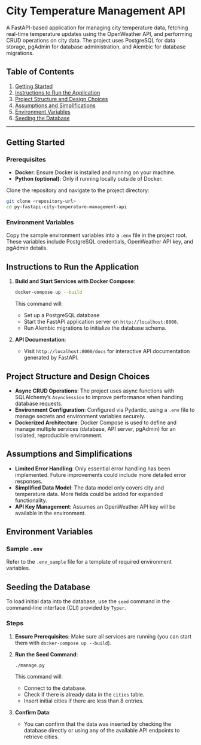
# City Temperature Management API

A FastAPI-based application for managing city temperature data, fetching real-time temperature updates using the OpenWeather API, and performing CRUD operations on city data. The project uses PostgreSQL for data storage, pgAdmin for database administration, and Alembic for database migrations.

## Table of Contents
1. [Getting Started](#getting-started)
2. [Instructions to Run the Application](#instructions-to-run-the-application)
3. [Project Structure and Design Choices](#project-structure-and-design-choices)
4. [Assumptions and Simplifications](#assumptions-and-simplifications)
5. [Environment Variables](#environment-variables)
6. [Seeding the Database](#seeding-the-database)

---

## Getting Started

### Prerequisites

- **Docker**: Ensure Docker is installed and running on your machine.
- **Python (optional)**: Only if running locally outside of Docker.

Clone the repository and navigate to the project directory:

```bash
git clone <repository-url>
cd py-fastapi-city-temperature-management-api
```

### Environment Variables

Copy the sample environment variables into a `.env` file in the project root. These variables include PostgreSQL credentials, OpenWeather API key, and pgAdmin details.

## Instructions to Run the Application

1. **Build and Start Services with Docker Compose**:

   ```bash
   docker-compose up --build
   ```

   This command will:
   - Set up a PostgreSQL database
   - Start the FastAPI application server on `http://localhost:8000`.
   - Run Alembic migrations to initialize the database schema.


2. **API Documentation**:

   - Visit `http://localhost:8000/docs` for interactive API documentation generated by FastAPI.


## Project Structure and Design Choices

- **Async CRUD Operations**: The project uses async functions with SQLAlchemy’s `AsyncSession` to improve performance when handling database requests.
- **Environment Configuration**: Configured via Pydantic, using a `.env` file to manage secrets and environment variables securely.
- **Dockerized Architecture**: Docker Compose is used to define and manage multiple services (database, API server, pgAdmin) for an isolated, reproducible environment.

## Assumptions and Simplifications

- **Limited Error Handling**: Only essential error handling has been implemented. Future improvements could include more detailed error responses.
- **Simplified Data Model**: The data model only covers city and temperature data. More fields could be added for expanded functionality.
- **API Key Management**: Assumes an OpenWeather API key will be available in the environment.

## Environment Variables

### Sample `.env`

Refer to the `.env_sample` file for a template of required environment variables.

## Seeding the Database

To load initial data into the database, use the `seed` command in the command-line interface (CLI) provided by `Typer`.

### Steps

1. **Ensure Prerequisites**: Make sure all services are running (you can start them with `docker-compose up --build`).

2. **Run the Seed Command**:

   ```bash
   ./manage.py
   ```

   This command will:
   - Connect to the database.
   - Check if there is already data in the `cities` table.
   - Insert initial cities if there are less than 8 entries.


3. **Confirm Data**:
   - You can confirm that the data was inserted by checking the database directly or using any of the available API endpoints to retrieve cities.

